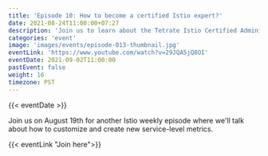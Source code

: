 ```yaml
---
title: 'Episode 10: How to become a certified Istio expert?'
date: 2021-08-24T11:00:00+07:27
description: 'Join us to learn about the Tetrate Istio Certified Administrator exam. Vijay Nadkarni will share his tips and tricks on how he prepared and passed the TCIA exam.'
categories: 'event'
image: 'images/events/episode-013-thumbnail.jpg'
eventLink: 'https://www.youtube.com/watch?v=29JQA5jQ8OI'
eventDate: 2021-09-02T11:00:00
pastEvent: false
weight: 16
timezone: PST
---
```


{{< eventDate >}}

Join us on August 19th for another Istio weekly episode where we'll talk about how to customize and create new service-level metrics.

{{< eventLink "Join here">}}
